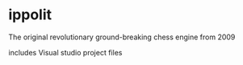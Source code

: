 # ippolit
The original revolutionary ground-breaking chess engine from 2009

includes Visual studio project files
